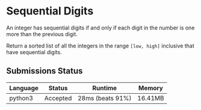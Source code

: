 # Sequential Digits

An integer has sequential digits if and only if each digit in the number is one more than the previous digit.

Return a sorted list of all the integers in the range `[low, high]` inclusive that have sequential digits.

## Submissions Status

| Language | Status   | Runtime          | Memory  |
| -------- | -------- | ---------------- | ------- |
| python3  | Accepted | 28ms (beats 91%) | 16.41MB |